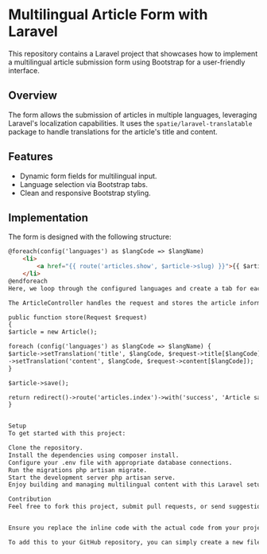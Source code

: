 # Multilingual Article Form with Laravel

This repository contains a Laravel project that showcases how to implement a multilingual article submission form using Bootstrap for a user-friendly interface.

## Overview

The form allows the submission of articles in multiple languages, leveraging Laravel's localization capabilities. It uses the `spatie/laravel-translatable` package to handle translations for the article's title and content.

## Features

- Dynamic form fields for multilingual input.
- Language selection via Bootstrap tabs.
- Clean and responsive Bootstrap styling.

## Implementation

The form is designed with the following structure:

```html
@foreach(config('languages') as $langCode => $langName)
    <li>
        <a href="{{ route('articles.show', $article->slug) }}">{{ $article->title }}</a>
    </li>
@endforeach
Here, we loop through the configured languages and create a tab for each language. Each tab contains input fields for the article's title and content in the respective language.

The ArticleController handles the request and stores the article information in the database:

public function store(Request $request)
{
$article = new Article();

foreach (config('languages') as $langCode => $langName) {
$article->setTranslation('title', $langCode, $request->title[$langCode])
->setTranslation('content', $langCode, $request->content[$langCode]);
}

$article->save();

return redirect()->route('articles.index')->with('success', 'Article saved successfully');
}


Setup
To get started with this project:

Clone the repository.
Install the dependencies using composer install.
Configure your .env file with appropriate database connections.
Run the migrations php artisan migrate.
Start the development server php artisan serve.
Enjoy building and managing multilingual content with this Laravel setup!

Contribution
Feel free to fork this project, submit pull requests, or send suggestions to improve the code or functionality.


Ensure you replace the inline code with the actual code from your project, as the syntax highlighting in Markdown won't work correctly with the placeholder text.

To add this to your GitHub repository, you can simply create a new file named `README.md` in the root of your repository and paste this Markdown content into it. GitHub will automatically render the Markdown when you navigate to your repository's main page.

